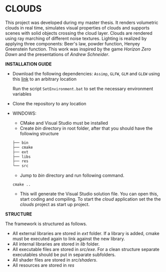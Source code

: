 # CLOUDS
This project was developed during my master thesis. It renders volumetric clouds in real time, simulates visual properties of clouds and supports scenes with solid objects crossing the cloud layer.
Clouds are rendered using ray marching of different noise textures. Lighting is realized by applying three components: Beer's law, powder function, Henyey Greenstein function. This work was inspired by the game *Horizon Zero Dawn* and the presentations of *Andrew Schneider*.


**INSTALLATION GUIDE**
* Download the following dependencies: `Assimp`, `GLFW`, `GLM` and `GLEW` using this [link](https://drive.google.com/open?id=1Yg7Qc6SBZAdagv43I3BRsuyRpjcaYKdc) to an arbitrary location

  Run the script `SetEnvironment.bat` to set the necessary environment variables
* Clone the repository to any location 
* WINDOWS:
  * CMake and Visual Studio must be installed
  * Create *bin* directory in root folder, after that you should have the following structure
  ```bash
  ├── bin
  ├── cmake
  ├── ext
  ├── libs
  ├── res
  └── src
  ```
  * Jump to *bin* directory and run following command. 
  ```
  cmake ..
  ```  
  * This will generate the Visual Studio solution file. You can open this, start coding and compiling. To start the *cloud* application set the the *clouds* project as start up project.
  
**STRUCTURE**

The framework is structured as follows. 
* All external libraries are stored in *ext* folder. If a library is added, cmake must be executed again to link against the new library.
* All internal libraries are stored in *lib* folder. 
* All executable files are stored in *src/exe*. For a clean structure separate executables should be put in separate subfolders.
* All shader files are stored in *src/shaders*.
* All resources are stored in *res*
